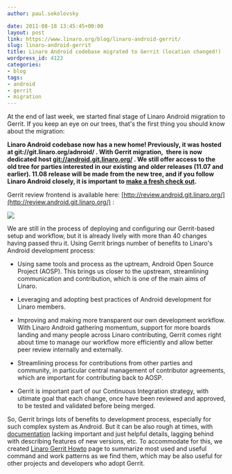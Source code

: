 ```yaml
---
author: paul.sokolovsky

date: 2011-08-18 13:45:45+00:00
layout: post
link: https://www.linaro.org/blog/linaro-android-gerrit/
slug: linaro-android-gerrit
title: Linaro Android codebase migrated to Gerrit (location changed!)
wordpress_id: 4122
categories:
- blog
tags:
- android
- gerrit
- migration
---
```


At the end of last week, we started final stage of Linaro Android migration to Gerrit. If you keep an eye on our trees, that's the first thing you should know about the migration:

**Linaro Android codebase now has a new home! Previously, it was hosted at git://git.linaro.org/adnroid/ . With Gerrit migration,  there is now dedicated host [git://android.git.linaro.org/](http://android.git.linaro.org) . We still offer access to the old tree for parties interested in our existing and older releases (11.07 and earlier). 11.08 release will be made from the new tree, and if you follow Linaro Android closely, it is important to [make a fresh check out](https://wiki.linaro.org/Platform/Android/GetSource).**

Gerrit review frontend is available here: [http://review.android.git.linaro.org/](http://review.android.git.linaro.org/) :


[![](/assets/blog/Screenshot-statusmerged-review.android-Code-Review-Mozilla-Firefox.jpg)](http://review.android.git.linaro.org)


We are still in the process of deploying and configuring our Gerrit-based setup and workflow, but it is already lively with more than 40 changes having passed thru it. Using Gerrit brings number of benefits to Linaro's Android development process:



	
  * Using same tools and process as the uptream, Android Open Source Project (AOSP). This brings us closer to the upstream, streamlining communication and contribution, which is one of the main aims of Linaro.

	
  * Leveraging and adopting best practices of Android development for Linaro members.

	
  * Improving and making more transparent our own development workflow. With Linaro Android gathering momentum, support for more boards landing and many people across Linaro contributing, Gerrit comes right about time to manage our workflow more efficiently and allow better peer review internally and externally.

	
  * Streamlining process for contributions from other parties and community, in particular central management of contributor agreements, which are important for contributing back to AOSP.

	
  * Gerrit is important part of our Continuous Integration strategy, with ultimate goal that each change, once have been reviewed and approved, to be tested and validated before being merged.


So, Gerrit brings lots of benefits to development process, especially for such complex system as Android. But it can be also rough at times, with [documentation](http://gerrit.googlecode.com/svn/documentation/2.2.1/index.html) lacking important and just helpful details, lagging behind with describing features of new versions, etc. To accommodate for this, we created [Linaro Gerrit Howto](https://wiki.linaro.org/Platform/Android/Gerrit) page to summarize most used and useful command and work patterns as we find them, which may be also useful for other projects and developers who adopt Gerrit.

